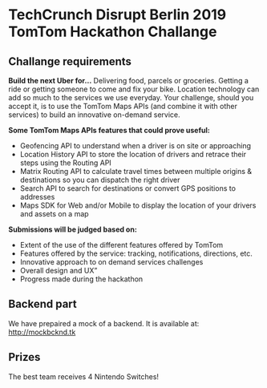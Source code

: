 # TechCrunch Disrupt Berlin 2019 TomTom Hackathon Challange

## Challange requirements
**Build the next Uber for…**
Delivering food, parcels or groceries. Getting a ride or getting someone to come and fix your bike. Location technology can add so much to the services we use everyday.
Your challenge, should you accept it, is to use the TomTom Maps APIs (and combine it with other services) to build an innovative on-demand service.

**Some TomTom Maps APIs features that could prove useful:**
-   Geofencing API to understand when a driver is on site or approaching
-   Location History API to store the location of drivers and retrace their steps using the Routing API
-   Matrix Routing API to calculate travel times between multiple origins & destinations so you can dispatch the right driver
-   Search API to search for destinations or convert GPS positions to addresses
-   Maps SDK for Web and/or Mobile to display the location of your drivers and assets on a map

**Submissions will be judged based on:**
-   Extent of the use of the different features offered by TomTom
-   Features offered by the service: tracking, notifications, directions, etc.
-   Innovative approach to on demand services challenges
-   Overall design and UX”
-   Progress made during the hackathon
## Backend part
We have prepaired a mock of a backend. It is available at: http://mockbcknd.tk

## Prizes
The best team receives 4 Nintendo Switches!